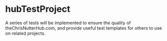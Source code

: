 # hubTestProject
A series of tests will be implemented to ensure the quality of theChrisNutterHub.com, and provide useful test templates for others to use on related projects.
